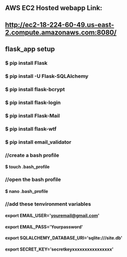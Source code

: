 ## AWS EC2 Hosted webapp Link:
## http://ec2-18-224-60-49.us-east-2.compute.amazonaws.com:8080/

## flask_app setup

### $ pip install Flask

### $ pip install -U Flask-SQLAlchemy

### $ pip install flask-bcrypt

### $ pip install flask-login

### $ pip install Flask-Mail

### $ pip install flask-wtf

### $ pip install email_validator

### //create a bash profile
#### $ touch .bash_profile

### //open the bash profile
#### $ nano .bash_profile

### //add these tenvironment variables
#### export EMAIL_USER='youremail@gmail.com'
#### export EMAIL_PASS='Yourpassword'
#### export SQLALCHEMY_DATABASE_URI='sqlite:///site.db'
#### export SECRET_KEY='secretkeyxxxxxxxxxxxxxxxx'

